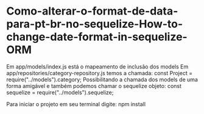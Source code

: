 # Como-alterar-o-format-de-data-para-pt-br-no-sequelize-How-to-change-date-format-in-sequelize-ORM
Em app/models/index.js está o mapeamento de inclusão dos models
Em app/repositories/category-repository.js temos a chamada:
const Project = require("../models").category;
Possibilitando a chamada dos models de uma forma amigável e também podemos chamar o sequelize objeto:
const sequelize = require("../models").sequelize;

Para iniciar o projeto em seu terminal digite: npm install


